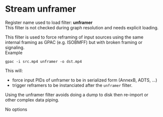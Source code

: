 <!-- automatically generated - do not edit, patch gpac/applications/gpac/gpac.c -->

# Stream unframer  
  
Register name used to load filter: __unframer__  
This filter is not checked during graph resolution and needs explicit loading.  
  
This filter is used to force reframing of input sources using the same internal framing as GPAC (e.g. ISOBMFF) but with broken framing or signaling.  
Example
```
gpac -i src.mp4 unframer -o dst.mp4
```
  
This will:  

- force input PIDs of unframer to be in serialized form (AnnexB, ADTS, ...)  
- trigger reframers to be instanciated after the `unframer` filter.  

Using the unframer filter avoids doing a dump to disk then re-import or other complex data piping.  
  
No options  
  
